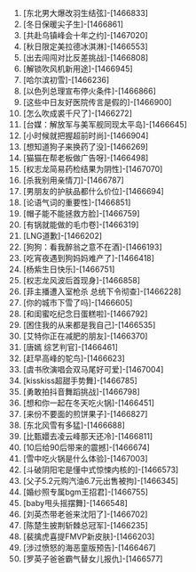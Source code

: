 
1. [东北男大爆改羽生结弦]-[1466833]
1. [冬日保暖尖子生]-[1466861]
1. [共赴乌镇峰会十年之约]-[1467020]
1. [秋日限定美拉德冰淇淋]-[1466553]
1. [出去闯闯对比反差挑战]-[1466808]
1. [解锁吹风机新用途]-[1466945]
1. [哈尔滨初雪]-[1466236]
1. [以色列总理宣布停火条件]-[1466866]
1. [这些中日友好医院传言是假的]-[1466900]
1. [怎么吹成裘千尺了]-[1466272]
1. [台媒：解放军与美军舰同现太平岛]-[1466645]
1. [小时候就把握超前时尚]-[1466904]
1. [想知道狗子来换药了没]-[1466269]
1. [猫猫在帮老板做广告呀]-[1466498]
1. [权志龙简易药检结果为阴性]-[1467070]
1. [杀我别用亲情刀]-[1466787]
1. [男朋友的护肤品都什么价位]-[1466694]
1. [论语气词的重要性]-[1466851]
1. [帽子能不能拯救方脸]-[1466759]
1. [有锅就能做的毛巾卷]-[1466319]
1. [LNG道歉]-[1466202]
1. [狗狗：看我醉翁之意不在酒]-[1466193]
1. [吃宵夜遇到狗妈妈难产了]-[1466418]
1. [杨紫生日快乐]-[1466751]
1. [权志龙风波后首现身]-[1466858]
1. [菲主播遭入室枪杀 总统下令彻查]-[1466228]
1. [你的城市下雪了吗]-[1466605]
1. [和闺蜜吃纪念日蛋糕啦]-[1466792]
1. [困住我的从来都是我自己]-[1466535]
1. [艾特你正在减肥的朋友]-[1466370]
1. [唐嫣 综艺判官]-[1466461]
1. [赶早高峰的鸵鸟]-[1466623]
1. [虞书欣演唱会双马尾好可爱]-[1467004]
1. [kisskiss超甜手势舞]-[1466785]
1. [勇敢拍抖音舞蹈挑战]-[1466798]
1. [想和你一起在冬天吃火锅]-[1466451]
1. [来份不要面的煎饼果子]-[1466827]
1. [东北风雪有多猛]-[1466688]
1. [比甄嬛去凌云峰那天还冷]-[1466811]
1. [10后给90后带来的震撼]-[1466674]
1. [雪中吃火锅是什么体验]-[1467003]
1. [斗破阴阳宅是懂中式惊悚内核的]-[1466573]
1. [父子5.2元购汽油6.7元出售被拘]-[1466345]
1. [婚纱照专属bgm王招君]-[1466755]
1. [baby甩头摇摆舞]-[1466548]
1. [刘英杰带老爸来沈阳了]-[1466702]
1. [陈楚生披荆斩棘总冠军]-[1466235]
1. [裴擒虎喜提FMVP新皮肤]-[1466203]
1. [涉过愤怒的海恶童版预告]-[1466467]
1. [罗英子爸爸霸气替女儿报仇]-[1466577]